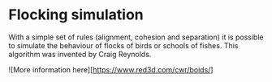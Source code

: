 # Flocking simulation
With a simple set of rules (alignment, cohesion and separation) it is possible to simulate the behaviour of flocks of birds or schools of fishes. This algorithm was invented by Craig Reynolds.

![More information here][https://www.red3d.com/cwr/boids/]
